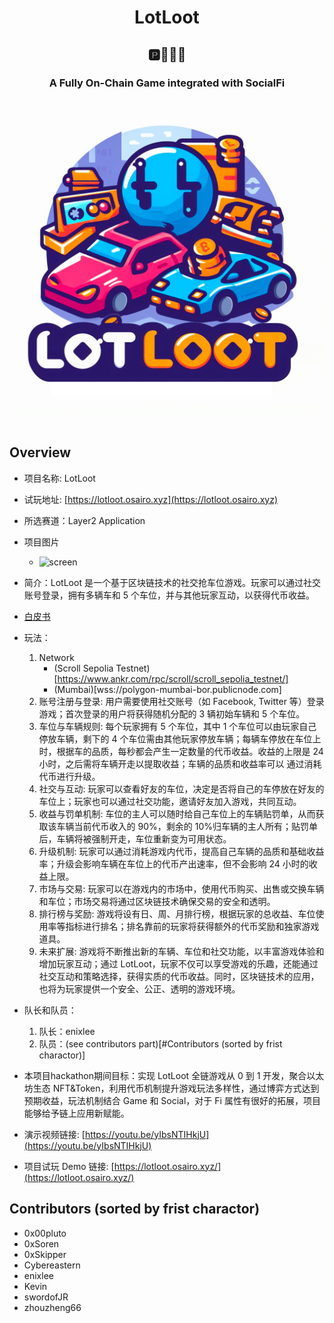 <div align="center">
<h1>LotLoot</h1>
<h2>🅿️🚗🚕🚙</h2>
<h3>A Fully On-Chain Game integrated with SocialFi</h3>
<img src="./assets/logo_lotloot.jpg" width="900">
</div>
<br/>

## Overview

- 项目名称: LotLoot
- 试玩地址: [https://lotloot.osairo.xyz](https://lotloot.osairo.xyz)
- 所选赛道：Layer2 Application
- 项目图片
  - ![screen](https://lotloot.osairo.xyz/screen.jpg)
- 简介：LotLoot 是一个基于区块链技术的社交抢车位游戏。玩家可以通过社交账号登录，拥有多辆车和 5 个车位，并与其他玩家互动，以获得代币收益。
- [白皮书](./design/litepaper_cn.md)
- 玩法：
  1. Network
     - (Scroll Sepolia Testnet)[https://www.ankr.com/rpc/scroll/scroll_sepolia_testnet/]
     - (Mumbai)[wss://polygon-mumbai-bor.publicnode.com]
  2. 账号注册与登录:
     用户需要使用社交账号（如 Facebook, Twitter 等）登录游戏；首次登录的用户将获得随机分配的 3 辆初始车辆和 5 个车位。
  3. 车位与车辆规则:
     每个玩家拥有 5 个车位，其中 1 个车位可以由玩家自己停放车辆，剩下的 4 个车位需由其他玩家停放车辆；每辆车停放在车位上时，根据车的品质，每秒都会产生一定数量的代币收益。收益的上限是 24 小时，之后需将车辆开走以提取收益；车辆的品质和收益率可以 通过消耗代币进行升级。
  4. 社交与互动:
     玩家可以查看好友的车位，决定是否将自己的车停放在好友的车位上；玩家也可以通过社交功能，邀请好友加入游戏，共同互动。
  5. 收益与罚单机制:
     车位的主人可以随时给自己车位上的车辆贴罚单，从而获取该车辆当前代币收入的 90%，剩余的 10%归车辆的主人所有；贴罚单后，车辆将被强制开走，车位重新变为可用状态。
  6. 升级机制:
     玩家可以通过消耗游戏内代币，提高自己车辆的品质和基础收益率；升级会影响车辆在车位上的代币产出速率，但不会影响 24 小时的收益上限。
  7. 市场与交易:
     玩家可以在游戏内的市场中，使用代币购买、出售或交换车辆和车位；市场交易将通过区块链技术确保交易的安全和透明。
  8. 排行榜与奖励:
     游戏将设有日、周、月排行榜，根据玩家的总收益、车位使用率等指标进行排名；排名靠前的玩家将获得额外的代币奖励和独家游戏道具。
  9. 未来扩展:
     游戏将不断推出新的车辆、车位和社交功能，以丰富游戏体验和增加玩家互动；通过 LotLoot，玩家不仅可以享受游戏的乐趣，还能通过社交互动和策略选择，获得实质的代币收益。同时，区块链技术的应用，也将为玩家提供一个安全、公正、透明的游戏环境。

- 队长和队员：

  1. 队长：enixlee
  2. 队员：(see contributors part)[#Contributors (sorted by frist charactor)]

- 本项目hackathon期间目标：实现 LotLoot 全链游戏从 0 到 1 开发，聚合以太坊生态 NFT&Token，利用代币机制提升游戏玩法多样性，通过博弈方式达到预期收益，玩法机制结合 Game 和 Social，对于 Fi 属性有很好的拓展，项目能够给予链上应用新赋能。

- 演示视频链接: [https://youtu.be/yIbsNTIHkjU](https://youtu.be/yIbsNTIHkjU)
- 项目试玩 Demo 链接: [https://lotloot.osairo.xyz/](https://lotloot.osairo.xyz/)

## Contributors (sorted by frist charactor)

- 0x00pluto
- 0xSoren
- 0xSkipper
- Cybereastern
- enixlee
- Kevin
- swordofJR
- zhouzheng66
